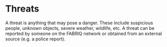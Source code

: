 # Threats
A threat is anything that may pose a danger.  These include suspicious people, unknown objects,
severe weather, wildlife, etc.  A threat can be reported by someone on the FABRIQ network or obtained from
an external source (e.g. a police report).
